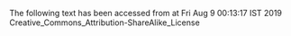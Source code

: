The following text has been accessed from at Fri Aug 9 00:13:17 IST 2019
Creative_Commons_Attribution-ShareAlike_License
